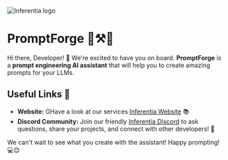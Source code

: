 ![Inferentia logo](https://inferentia.xyz/assets/img/logo_testo_small.png)
# PromptForge 📃⚒️🤖

Hi there, Developer! 👋 We're excited to have you on board. **PromptForge** is a **prompt engineering AI assistant** that will help you to create amazing prompts for your LLMs.

## Useful Links 🔗

- **Website:** GHave a look at our services [Inferentia Website](https://inferentia.xyz) 📚
- **Discord Community:** Join our friendly [Inferentia Discord](https://discord.gg/uUc8W9g8du) to ask questions, share your projects, and connect with other developers! 💬

We can't wait to see what you create with the assistant! Happy prompting! 💻😊
